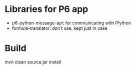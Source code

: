# Libraries for P6 app
* p6-python-message-api: for communicating with IPython
* formula-translator: don't use, kept just in case
# Build
mvn clean source:jar install
